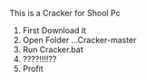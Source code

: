 This is a Cracker for Shool Pc


1. First Download it
2. Open Folder ...Cracker-master
3. Run Cracker.bat
4. ????!!!!??
5. Profit
